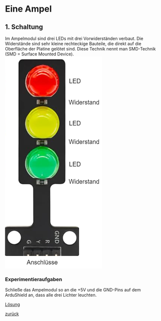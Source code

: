  <link rel="stylesheet" href="https://hi2272.github.io/StyleMD.css">


# Eine Ampel
## 1. Schaltung
Im Ampelmodul sind drei LEDs mit drei Vorwiderständen verbaut. Die Widerstände sind sehr kleine rechteckige Bauteile, die direkt auf die Oberfläche der Platine gelötet sind. Diese Technik nennt man SMD-Technik (SMD = Surface Mounted Device).  
![alt text](Ampelmodul.png)  

### Experimentieraufgaben
Schließe das Ampelmodul so an die +5V und die GND-Pins auf dem ArduShield an, dass alle drei Lichter leuchten.

[Lösung](01Loesung.html)
       
[zurück](../index.html)
